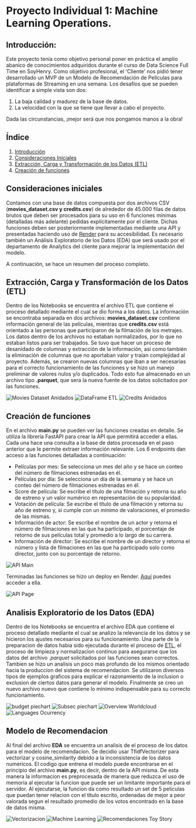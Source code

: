 # Proyecto Individual 1: Machine Learning Operations.
## Introducción:
Este proyecto tenía como objetivo personal poner en práctica el amplio abanico de conocimientos adquiridos durante el curso de Data Science Full Time en SoyHenry.
Como objetivo profesional, el 'Cliente' nos pidió tener desarrollado un MVP de un Modelo de Recomendación de Películas para plataformas de Streaming en una semana.
Los desafíos que se pueden identificar a simple vista son dos:
1. La baja calidad y madurez de la base de datos.
2. La velocidad con la que se tiene que llevar a cabo el proyecto.

Dada las circunstancias, ¡mejor será que nos pongamos manos a la obra!

## Índice
1. [Introducción](#introducción)
2. [Consideraciones Iniciales](#'Consideraciones-iniciales')
3. [Extracción, Carga y Transformación de los Datos (ETL)](#Extracción,-Carga-y-Transformación-de-los-Datos-(ETL))
4. [Creación de funciones](#Creación-de-funciones)


## Consideraciones iniciales
Contamos con una base de datos compuesta por dos archivos CSV (**movies_dataset.csv y credits.csv**) de alrededor de 45.000 filas de datos brutos que deben ser procesados para su uso en 6 funciones mínimas (detalladas más adelante) pedidas explícitamente por el cliente.
Dichas funciones deben ser posteriormente implementadas mediante una API y presentadas haciendo uso de [Render](https://dashboard.render.com/) para su accesibilidad.
Es necesario también un Análisis Exploratorio de los Datos (EDA) que será usado por el departamento de Analytics del cliente para mejorar la implementación del modelo.

A continuación, se hace un resumen del proceso completo.

## Extracción, Carga y Transformación de los Datos (ETL)
Dentro de los Notebooks se encuentra el archivo ETL que contiene el proceso detallado mediante el cual se dio forma a los datos.
La información se encontraba separada en dos archivos: **movies_dataset.csv** contiene información general de las películas, mientras que **credits.csv** está orientado a las personas que participaron de la filmación de los metrajes.
Los datos dentro de los archivos no estaban normalizados, por lo que no estaban listos para ser trabajados. Se tuvo que hacer un proceso de desanidado de columnas y extracción de la información, así como también la eliminación de columnas que no aportaban valor y traían complejidad al proyecto.
Además, se crearon nuevas columnas que iban a ser necesarias para el correcto funcionamiento de las funciones y se hizo un manejo preliminar de valores nulos y/o duplicados.
Todo esto fue almacenado en un archivo tipo **.parquet**, que sera la nueva fuente de los datos solicitados por las funciones.

![Movies Dataset Anidados](img/movies_dataset_anidados.png)
![DataFrame ETL](img/df_etl.png)
![Credits Anidados](img/credits_anidados.png)

## Creación de funciones
En el archivo **main.py** se pueden ver las funciones creadas en detalle.
Se utiliza la librería FastAPI para crear la API que permitirá acceder a ellas. Cada una hace una consulta a la base de datos procesada en el paso anterior que le permite extraer información relevante.
Los 6 endpoints dan acceso a las funciones detalladas a continuación:
- Películas por mes: Se selecciona un mes del año y se hace un conteo del número de filmaciones estrenadas en él.
- Películas por día: Se selecciona un día de la semana y se hace un conteo del número de filmaciones estrenadas en él.
- Score de película: Se escribe el título de una filmación y retorna su año de estreno y un valor numérico en representación de su popularidad.
- Votación de película: Se escribe el título de una filmación y retorna su año de estreno y, si cumple con un mínimo de valoraciones, el promedio de las mismas.
- Información de actor: Se escribe el nombre de un actor y retorna el número de filmaciones en las que ha participado, el porcentaje de retorno de sus películas total y promedio a lo largo de su carrera.
- Información de director: Se escribe el nombre de un director y retorna el número y lista de filmaciones en las que ha participado solo como director, junto con su porcentaje de retorno.

![API Main](img/api_main.png)

Terminadas las funciones se hizo un deploy en Render.
[Aquí](https://proyecto-individual-1-henry-k9qg.onrender.com/docs) puedes acceder a ella.

![API Page](img/api_page.png)

## Analisis Exploratorio de los Datos (EDA)
Dentro de los Notebooks se encuentra el archivo EDA que contiene el proceso detallado mediante el cual se analizo la relevancia de los datos y se hicieron los ajustes necesarios para su funcionamiento.
Una parte de la preparacion de datos habia sido ejecutada durante el proceso de [ETL](#Extracción,-Carga-y-Transformación-de-los-Datos-(ETL)), el proceso de limpieza y normalizacion continuo para asegurarse que los datos del archivo *.parquet* solicitados por las funciones sean correctos. Tambien se hizo un analisis un poco mas profundo de los mismos orientado hacia la produccion del sistema de recomendacion.
Se utilizaron diversos tipos de ejemplos graficos para explicar el razonamiento de la inclusion o exclusion de ciertos datos para generar el modelo. Finalmente se creo un nuevo archivo nuevo que contiene lo minimo indispensable para su correcto funcionamiento.

![budget piechart](img/eda_budg.png)
![Subsec piechart](img/eda_subsec.png)
![Overview Worldcloud](img/eda_overview_wordcloud.png)
![Languages Ocurrency](img/eda_original_languages_ocurrencies.png)

## Modelo de Recomendacion
Al final del archivo **EDA** se encuentra un analisis de el proceso de los datos para el modelo de recomendacion.
Se decidio usar TfidfVectorizer para vectorizar y cosine_similarity debido a la inconsistencia de los datos numericos.
El codigo que entrena el modelo puede encontrarse en el principio del archivo **main.py**, es decir, dentro de la API misma. De esta manera la informacion es preprocesada de manera que reduzca el uso de memoria al ejecutar la funcion que puede ser un limitante importante para el servidor.
Al ejecutarse, la funcion da como resultado un set de 5 peliculas que puedan tener relacion con el titulo escrito, ordenadas de mejor a peor valorada segun el resultado promedio de los votos encontrado en la base de datos misma.

![Vectorizacion](img/vectorizacion.png)
![Machine Learning](img/machine_learning.png)
![Recomendaciones Toy Story](img/Recomendaciones_toy.png)
